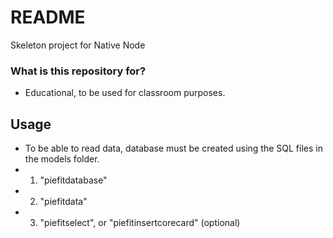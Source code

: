 # README #

Skeleton project for Native Node
### What is this repository for? ###

* Educational, to be used for classroom purposes.

## Usage ##
* To be able to read data, database must be created using the SQL files in the models folder. 
* 1) "piefitdatabase"
* 2) "piefitdata"
* 3) "piefitselect", or "piefitinsertcorecard" (optional)

